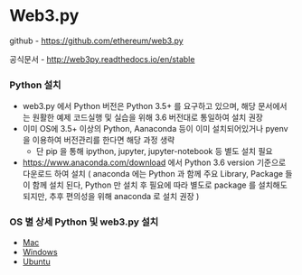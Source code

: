 # Web3.py

github - https://github.com/ethereum/web3.py

공식문서 - http://web3py.readthedocs.io/en/stable

### Python 설치

* web3.py 에서 Python 버전은 Python 3.5+ 를 요구하고 있으며, 해당 문서에서는 원활한 예제 코드실행 및 실습을 위해 3.6 버전대로 통일하여 설치 권장
* 이미 OS에 3.5+ 이상의 Python, Aanaconda 등이 이미 설치되어있거나 pyenv 을 이용하여 버전관리를 한다면 해당 과정 생략
  * 단 pip 을 통해 ipython, jupyter, jupyter-notebook 등 별도 설치 필요
* https://www.anaconda.com/download 에서 Python 3.6 version 기준으로 다운로드 하여 설치 ( anaconda 에는 Python 과 함께 주요 Library, Package 들이 함께 설치 된다, Python 만 설치 후 필요에 따라 별도로 package 를 설치해도 되지만, 추후 편의성을 위해 anaconda 로 설치 권장 )



### OS 별 상세 Python 및 web3.py  설치

* [Mac](mac.md)
* [Windows](windows.md)
* [Ubuntu](ubuntu.md)


